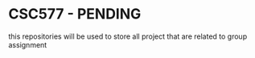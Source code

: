 # CSC577 - PENDING
 this repositories will be used to store all project that are related to group assignment
